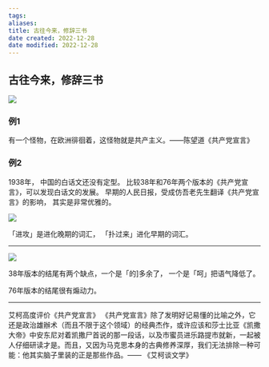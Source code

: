 ```yaml
---
tags: 
aliases: 
title: 古往今来，修辞三书
date created: 2022-12-28
date modified: 2022-12-28
---
```

## 古往今来，修辞三书

![](https://xxpic.oss-cn-qingdao.aliyuncs.com/pic/20221228203733.png)

    


### 例1

有一个怪物，在欧洲徘徊着，这怪物就是共产主义。——陈望道《共产党宣言》

### 例2

1938年， 中国的白话文还没有定型。 比较38年和76年两个版本的《共产党宣言》，可以发现白话文的发展。 
早期的人民日报，受成仿吾老先生翻译《共产党宣言》的影响， 其实是非常优雅的。 

![](https://xxpic.oss-cn-qingdao.aliyuncs.com/pic/20221228203942.png)

「进攻」是进化晚期的词汇， 「扑过来」进化早期的词汇。 

---

![](https://xxpic.oss-cn-qingdao.aliyuncs.com/pic/20221228204219.png)

38年版本的结尾有两个缺点，一个是「的]多余了， 一个是「呵」把语气降低了。 

76年版本的结尾很有煽动力。 

---

艾柯高度评价《共产党宣言》
《共产党宣言》除了发明好记易懂的比喻之外，它还是政治雄辦术（而且不限于这个领域）的经典杰作，或许应该和莎士比亚《凯撒大帝》中安东尼对着凯撒尸首说的那一段话，以及市蜜员进乐路提市就新，一起被人仔细研读才是。而且，又因为马克思本身的古典修养深厚，我们无法排除一种可能：他其实脑子里装的正是那些作品。——    《艾柯谈文学》

